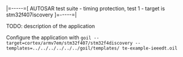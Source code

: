 |=-----=[ AUTOSAR test suite - timing protection, test 1 - target is
stm32f407iscovery ]=-----=|


TODO: description of the application

Configure the application with
`
goil --target=cortex/armv7em/stm32f407/stm32f4discovery --templates=../../../../../../goil/templates/ te-example-ieeedt.oil
`
